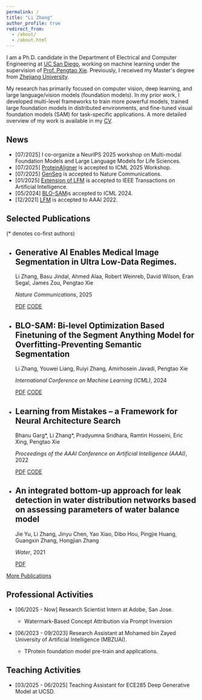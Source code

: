 ```yaml
---
permalink: /
title: "Li Zhang"
author_profile: true
redirect_from: 
  - /about/
  - /about.html
---
```


I am a Ph.D. candidate in the Department of Electrical and Computer Engineering at [UC San Diego](https://www.ucsd.edu/), working on machine learning under the supervision of [Prof. Pengtao Xie](https://pengtaoxie.github.io/). Previously, I received my Master's degree from [Zhejiang University](https://www.zju.edu.cn/english/).

My research has primarily focused on computer vision, deep learning, and large language/vision models (foundation models). In my prior work, I developed multi-level frameworks to train more powerful models, trained large foundation models in distributed environments, and fine-tuned visual foundation models (SAM) for task-specific applications. A more detailed overview of my work is available in my [CV](../assets/Li_Zhang_CV.pdf).


News
------
- [07/2025] I co-organize a NeurIPS 2025 workshop on Multi-modal Foundation Models and Large Language Models for Life Sciences.
- [07/2025] [ProteinAligner](https://www.biorxiv.org/content/10.1101/2024.10.06.616870v1) is accepted to ICML 2025 Workshop.
- [07/2025] [GenSeg](https://arxiv.org/html/2408.17421v1) is accepted to Nature Communications.
- [01/2025] [Extension of LFM](https://ieeexplore.ieee.org/abstract/document/10855680) is accepted to IEEE Transactions on Artificial Intelligence.
- [05/2024] [BLO-SAM](https://icml.cc/virtual/2024/poster/32990)is accepted to ICML 2024.
- [12/2021] [LFM](https://ojs.aaai.org/index.php/AAAI/article/view/21258) is accepted to AAAI 2022.

Selected Publications
------
(* denotes co-first authors)

- ## Generative AI  Enables Medical Image Segmentation in Ultra Low-Data Regimes.
  Li Zhang, Basu Jindal, Ahmed Alaa, Robert Weinreb, David Wilson, Eran Segal, James Zou, Pengtao Xie
  
  _Nature Communications_, 2025

  [PDF](https://arxiv.org/html/2408.17421v1) [CODE](https://github.com/importZL/GenSeg)


- ## BLO-SAM: Bi-level Optimization Based Finetuning of the Segment Anything Model for Overfitting-Preventing Semantic Segmentation
  Li Zhang, Youwei Liang, Ruiyi Zhang, Amirhosein Javadi, Pengtao Xie

  _International Conference on Machine Learning (ICML)_, 2024

  [PDF](https://icml.cc/virtual/2024/poster/32990) [CODE](https://github.com/importZL/BLO-SAM)

- ## Learning from Mistakes – a Framework for Neural Architecture Search
  Bhanu Garg*, Li Zhang*, Pradyumna Sridhara, Ramtin Hosseini, Eric Xing, Pengtao Xie

   _Proceedings of the AAAI Conference on Artificial Intelligence (AAAI)_, 2022

  [PDF](https://arxiv.org/abs/2111.06353) [CODE](https://github.com/importZL/LFM)

- ## An integrated bottom-up approach for leak detection in water distribution networks based on assessing parameters of water balance model
  Jie Yu, Li Zhang, Jinyu Chen, Yao Xiao, Dibo Hou, Pingjie Huang, Guangxin Zhang, Hongjian Zhang

  _Water_, 2021

  [PDF](https://www.mdpi.com/2073-4441/13/6/867)


[More Publications]([/publications](https://scholar.google.com/citations?hl=zh-CN&view_op=list_works&gmla=AJsN-F44-faf7S_f3JRjy-iVVAFOzj9BUjbNPmnbspJFbCTRoqv9-UER7ux7Vg8Nv-tZ1ELIxmLqk2qvZsA1qChmzb1sE0SDd7sR_RQRoPZp8vcLoAArJT8&user=RRzZk4YAAAAJ))
  

Professional Activities
------
- [06/2025 - Now] Research Scientist Intern at Adobe, San Jose.
  - Watermark-Based Concept Attribution via Prompt Inversion​
  
- [06/2023 - 09/2023] Research Assistant at Mohamed bin Zayed University of Artificial Intelligence (MBZUAI).
  - TProtein foundation model pre-train and applications.

Teaching Activities
------
- [03/2025 - 06/2025] Teaching Assistant for ECE285 Deep Generative Model at UCSD.


